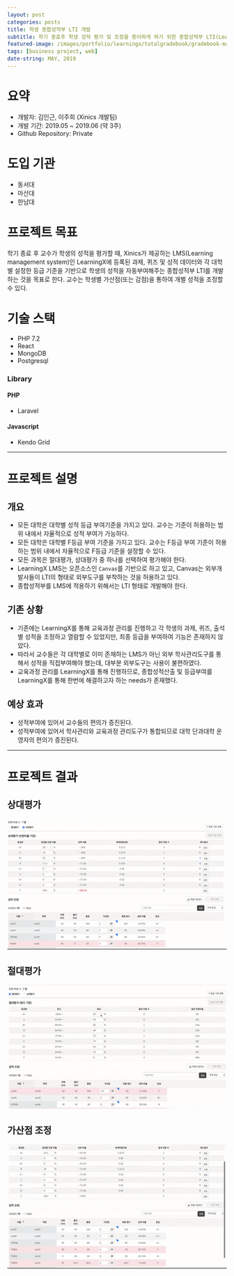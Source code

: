 ```yaml
---
layout: post
categories: posts
title: 학생 종합성적부 LTI 개발
subtitle: 학기 종료후 학생 성적 평가 및 조정을 용이하게 하기 위한 종합성적부 LTI(Learning Tools Interoperability) 개발
featured-image: /images/portfolio/learningx/totalgradebook/gradebook-main.jpg
tags: [business project, web]
date-string: MAY, 2019
---
```



# 요약
- 개발자: 김인근, 이주희 (Xinics 개발팀)
- 개발 기간: 2019.05 ~ 2019.06 (약 3주)
- Github Repository: Private

# 도입 기관
- 동서대
- 마산대
- 한남대

# 프로젝트 목표
학기 종료 후 교수가 학생의 성적을 평가할 때, Xinics가 제공하는 LMS(Learning management system)인 LearningX에 등록된 과제, 퀴즈 및 성적 데이터와 각 대학별 설정한 등급 기준을 기반으로 학생의 성적을 자동부여해주는 종합성적부 LTI를 개발하는 것을 목표로 한다. 교수는 학생별 가산점(또는 감점)을 통하여 개별 성적을 조정할 수 있다.

# 기술 스택
- PHP 7.2
- React
- MongoDB
- Postgresql

### Library
#### PHP
- Laravel

#### Javascript
- Kendo Grid

<hr>

# 프로젝트 설명

## 개요
- 모든 대학은 대학별 성적 등급 부여기준을 가지고 있다. 교수는 기준이 허용하는 범위 내에서 자율적으로 성적 부여가 가능하다.
- 모든 대학은 대학별 F등급 부여 기준을 가지고 있다. 교수는 F등급 부여 기준이 허용하는 범위 내에서 자율적으로 F등급 기준을 설정할 수 있다.
- 모든 과목은 절대평가, 상대평가 중 하나를 선택하여 평가해야 한다.
- LearningX LMS는 오픈소스인 `Canvas`를 기반으로 하고 있고, Canvas는 외부개발사들이 LTI의 형태로 외부도구를 부착하는 것을 허용하고 있다.
- 종합성적부를 LMS에 적용하기 위해서는 LTI 형태로 개발해야 한다.


## 기존 상황
- 기존에는 LearningX를 통해 교육과정 관리를 진행하고 각 학생의 과제, 퀴즈, 출석별 성적을 조정하고 열람할 수 있었지만, 최종 등급을 부여하여 기능은 존재하지 않았다.
- 따라서 교수들은 각 대학별로 이미 존재하는 LMS가 아닌 외부 학사관리도구를 통해서 성적을 직접부여해야 했는데, 대부분 외부도구는 사용이 불편하였다.
- 교육과정 관리를 LearningX를 통해 진행하므로, 종합성적산출 및 등급부여를 LearningX를 통해 한번에 해결하고자 하는 needs가 존재했다.

## 예상 효과
- 성적부여에 있어서 교수들의 편의가 증진된다.
- 성적부여에 있어서 학사관리와 교육과정 관리도구가 통합되므로 대학 단과대학 운영자의 편의가 증진된다.

<hr>

# 프로젝트 결과

## 상대평가
![Relative](/images/portfolio/learningx/totalgradebook/gradebook-relative.gif)

## 절대평가
![Absolute](/images/portfolio/learningx/totalgradebook/gradebook-absolute.gif)

## 가산점 조정
![Extrascore](/images/portfolio/learningx/totalgradebook/gradebook-extrascore.gif)

